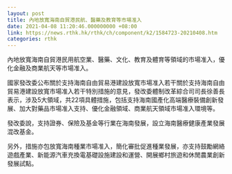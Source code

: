 ```yaml
---
layout: post
title: 內地放寬海南自貿港民航、醫藥及教育等市場准入
date: 2021-04-08 11:20:46.000000000 +08:00
link: https://news.rthk.hk/rthk/ch/component/k2/1584723-20210408.htm
categories: rthk
---
```


內地放寬海南自貿港民用航空業、醫藥、文化、教育及體育等領域的市場准入，優化金融及商業航天等市場准入。

國家發改委公布關於支持海南自由貿易港建設放寬市場准入若干關於支持海南自由貿易港建設放寬市場准入若干特別措施的意見，發改委體制改革綜合司司長徐善長表示，涉及5大領域，共22項具體措施，包括支持海南國產化高端醫療裝備創新發展、加大對藥品市場准入支持、優化金融領域、商業航天領域市場准入環境等。

發改委說，支持證券、保險及基金等行業在海南發展，設立海南醫療健康產業發展混改基金。

另外，措施亦包放寬海南種業市場准入，簡化審批促進種業發展，亦支持鼓勵網絡遊戲產業、新能源汽車充換電基礎設施建設和運營、開展鄉村旅遊和休閒農業創新發展試點。
